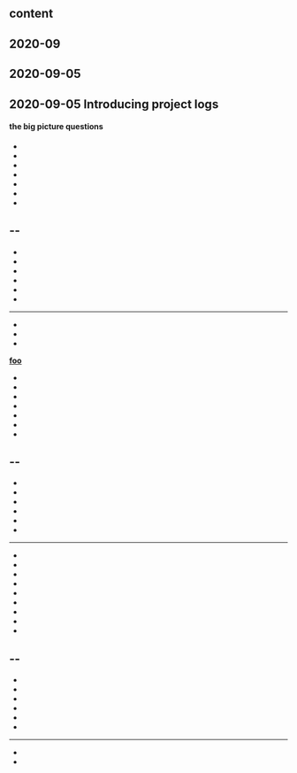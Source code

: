 
## content

## 2020-09

## 2020-09-05

## 2020-09-05 Introducing project logs

#### the big picture questions

-
-
-
-
-
-
-
--
-
-
-
-
-
-
-
---
-
-
-

<a name="foo" href="#foo"><strong>foo</strong></a>

-
-
-
-
-
-
-
--
-
-
-
-
-
-
-
---
-
-
-
-
-
-
-
-
-
--
-
-
-
-
-
-
-
---
-
-
